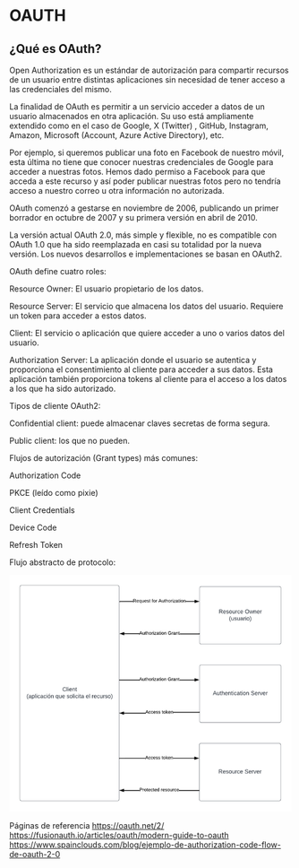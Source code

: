 # OAUTH

## ¿Qué es OAuth? 

Open Authorization  es un estándar de autorización para compartir recursos de un usuario entre distintas aplicaciones sin necesidad de tener acceso a las credenciales del mismo. 

La finalidad de OAuth es permitir a un servicio acceder a datos de un usuario almacenados en otra aplicación. Su uso está ampliamente extendido como en el caso de Google, X (Twitter) , GitHub, Instagram, Amazon, Microsoft (Account, Azure Active Directory), etc. 

Por ejemplo, si queremos publicar una foto en Facebook de nuestro móvil, esta última no tiene que conocer nuestras credenciales de Google para acceder a nuestras fotos. Hemos dado permiso a Facebook para que acceda a este recurso y así poder publicar nuestras fotos pero no tendría acceso a nuestro correo u otra información no autorizada. 

OAuth comenzó a gestarse en noviembre de 2006, publicando un primer borrador en octubre de 2007 y su primera versión en abril de 2010. 

La versión actual OAuth 2.0, más simple y flexible, no es compatible con OAuth 1.0 que ha sido reemplazada en casi su totalidad por la nueva versión. Los nuevos desarrollos e implementaciones se basan en OAuth2. 

OAuth define cuatro roles: 

Resource Owner: El usuario propietario de los datos. 

Resource Server: El servicio que almacena los datos del usuario. Requiere un token para acceder a estos datos. 

Client: El servicio o aplicación que quiere acceder a uno o varios datos del usuario. 

Authorization Server: La aplicación donde el usuario se autentica y proporciona el consentimiento al cliente para acceder a sus datos. Esta aplicación también proporciona tokens al cliente para el acceso a los datos a los que ha sido autorizado. 

Tipos de cliente OAuth2: 

Confidential client: puede almacenar claves secretas de forma segura. 

Public client: los que no pueden. 

 

Flujos de autorización (Grant types) más comunes: 

Authorization Code 

PKCE (leído como pixie) 

Client Credentials 

Device Code 

Refresh Token 

 

 

Flujo abstracto de protocolo: 

![img.png](img.png)

 
Páginas de referencia
https://oauth.net/2/
https://fusionauth.io/articles/oauth/modern-guide-to-oauth
https://www.spainclouds.com/blog/ejemplo-de-authorization-code-flow-de-oauth-2-0
 